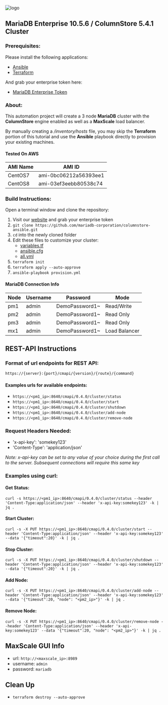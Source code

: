 ![logo](https://raw.githubusercontent.com/mariadb-corporation/mariadb-community-columnstore-docker/master/MDB-HLogo_RGB.jpg)

## MariaDB Enterprise 10.5.6 / ColumnStore 5.4.1 Cluster

### Prerequisites:

Please install the following applications:

*   [Ansible](https://docs.ansible.com/ansible/latest/installation_guide/intro_installation.html)
*   [Terraform](https://www.terraform.io)

And grab your enterprise token here:

*   [MariaDB Enterprise Token](https://customers.mariadb.com/downloads/token/)

### About:

This automation project will create a 3 node **MariaDB** cluster with the **ColumnStore** engine enabled as well as a **MaxScale** load balancer.

By manually creating a */inventory/hosts* file, you may skip the **Terraform** portion of this tutorial and use the **Ansible** playbook directly to provision your existing machines.

#### Tested On AWS
AMI Name|AMI ID
---|---
CentOS7|ami-0bc06212a56393ee1|
CentOS8|ami-03ef3eebb80538c74|

### Build Instructions:

Open a terminal window and clone the repository:

1.  Visit our [website](https://customers.mariadb.com/downloads/token/) and grab your enterprise token
2.  `git clone https://github.com/mariadb-corporation/columnstore-ansible.git`
3.  `cd` into the newly cloned folder
4.  Edit these files to customize your cluster:
    *   [variables.tf](variables.tf)
    *   [ansible.cfg](ansible.cfg)
    *   [all.yml](/inventory/group_vars/all.yml)
5.  `terraform init`
6.  `terraform apply --auto-approve`
7.  `ansible-playbook provision.yml`

#### MariaDB Connection Info
Node|Username|Password|Mode
---|---|---|---
pm1|admin|DemoPassword1~|Read/Write|
pm2|admin|DemoPassword1~|Read Only|
pm3|admin|DemoPassword1~|Read Only|
mx1|admin|DemoPassword1~|Load Balancer|

## REST-API Instructions

### Format of url endpoints for REST API:

```perl
https://{server}:{port}/cmapi/{version}/{route}/{command}
```

#### Examples urls for available endpoints:

*   `https://<pm1_ip>:8640/cmapi/0.4.0/cluster/status`
*   `https://<pm1_ip>:8640/cmapi/0.4.0/cluster/start`
*   `https://<pm1_ip>:8640/cmapi/0.4.0/cluster/shutdown`
*   `https://<pm1_ip>:8640/cmapi/0.4.0/cluster/add-node`
*   `https://<pm1_ip>:8640/cmapi/0.4.0/cluster/remove-node`

### Request Headers Needed:

*   'x-api-key': 'somekey123'
*   'Content-Type': 'application/json'

*Note: x-api-key can be set to any value of your choice during the first call to the server. Subsequent connections will require this same key*

### Examples using curl:

#### Get Status:
```
curl -s https://<pm1_ip>:8640/cmapi/0.4.0/cluster/status --header 'Content-Type:application/json' --header 'x-api-key:somekey123' -k | jq .
```
#### Start Cluster:
```
curl -s -X PUT https://<pm1_ip>:8640/cmapi/0.4.0/cluster/start --header 'Content-Type:application/json' --header 'x-api-key:somekey123' --data '{"timeout":20}' -k | jq .
```
#### Stop Cluster:
```
curl -s -X PUT https://<pm1_ip>:8640/cmapi/0.4.0/cluster/shutdown --header 'Content-Type:application/json' --header 'x-api-key:somekey123' --data '{"timeout":20}' -k | jq .
```
#### Add Node:
```
curl -s -X PUT https://<pm1_ip>:8640/cmapi/0.4.0/cluster/add-node --header 'Content-Type:application/json' --header 'x-api-key:somekey123' --data '{"timeout":20, "node": "<pm2_ip>"}' -k | jq .
```
#### Remove Node:
```
curl -s -X PUT https://<pm1_ip>:8640/cmapi/0.4.0/cluster/remove-node --header 'Content-Type:application/json' --header 'x-api-key:somekey123' --data '{"timeout":20, "node": "<pm2_ip>"}' -k | jq .
```

## MaxScale GUI Info

*   url: `http://<maxscale_ip>:8989`
*   username: `admin`
*   password: `mariadb`


## Clean Up

*   `terraform destroy --auto-approve`
